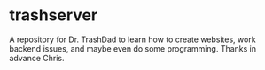 # trashserver
A repository for Dr. TrashDad to learn how to create websites, work backend issues, and maybe even do some programming. Thanks in advance Chris.
